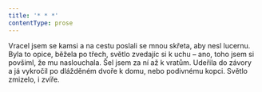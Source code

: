 ```yaml
---
title: '* * *'
contentType: prose
---
```


  

Vracel jsem se kamsi a na cestu poslali se mnou skřeta, aby nesl lucernu. Byla to opice, běžela po třech, světlo zvedajíc si k uchu – ano, toho jsem si povšiml, že mu naslouchala. Šel jsem za ní až k vratům. Udeřila do závory a já vykročil po dlážděném dvoře k domu, nebo podivnému kopci. Světlo zmizelo, i zvíře.
